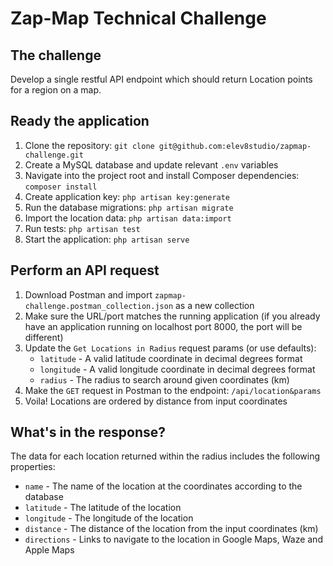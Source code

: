 # Zap-Map Technical Challenge

## The challenge

Develop a single restful API endpoint which should return Location points for a region on a map.

## Ready the application

1. Clone the repository: `git clone git@github.com:elev8studio/zapmap-challenge.git`
2. Create a MySQL database and update relevant `.env` variables
3. Navigate into the project root and install Composer dependencies: `composer install`
4. Create application key: `php artisan key:generate`
5. Run the database migrations: `php artisan migrate`
6. Import the location data: `php artisan data:import`
7. Run tests: `php artisan test`
8. Start the application: `php artisan serve`

## Perform an API request

1. Download Postman and import `zapmap-challenge.postman_collection.json` as a new collection
2. Make sure the URL/port matches the running application (if you already have an application running on localhost port 8000, the port will be different)
3. Update the `Get Locations in Radius` request params (or use defaults):
   * `latitude` - A valid latitude coordinate in decimal degrees format
   * `longitude` - A valid longitude coordinate in decimal degrees format
   * `radius` - The radius to search around given coordinates (km)
4. Make the `GET` request in Postman to the endpoint: `/api/location&params`
5. Voila! Locations are ordered by distance from input coordinates

## What's in the response?

The data for each location returned within the radius includes the following properties:

* `name` - The name of the location at the coordinates according to the database
* `latitude` - The latitude of the location
* `longitude` - The longitude of the location
* `distance` - The distance of the location from the input coordinates (km)
* `directions` - Links to navigate to the location in Google Maps, Waze and Apple Maps
